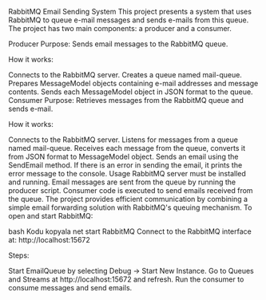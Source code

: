RabbitMQ Email Sending System
This project presents a system that uses RabbitMQ to queue e-mail messages and sends e-mails from this queue. The project has two main components: a producer and a consumer.

Producer
Purpose: Sends email messages to the RabbitMQ queue.

How it works:

Connects to the RabbitMQ server.
Creates a queue named mail-queue.
Prepares MessageModel objects containing e-mail addresses and message contents.
Sends each MessageModel object in JSON format to the queue.
Consumer
Purpose: Retrieves messages from the RabbitMQ queue and sends e-mail.

How it works:

Connects to the RabbitMQ server.
Listens for messages from a queue named mail-queue.
Receives each message from the queue, converts it from JSON format to MessageModel object.
Sends an email using the SendEmail method.
If there is an error in sending the email, it prints the error message to the console.
Usage
RabbitMQ server must be installed and running.
Email messages are sent from the queue by running the producer script.
Consumer code is executed to send emails received from the queue.
The project provides efficient communication by combining a simple email forwarding solution with RabbitMQ's queuing mechanism.
To open and start RabbitMQ:

bash
Kodu kopyala
net start RabbitMQ
Connect to the RabbitMQ interface at:
http://localhost:15672

Steps:

Start EmailQueue by selecting Debug -> Start New Instance.
Go to Queues and Streams at http://localhost:15672 and refresh.
Run the consumer to consume messages and send emails.
